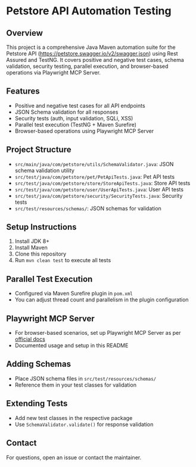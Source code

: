 # Petstore API Automation Testing

## Overview
This project is a comprehensive Java Maven automation suite for the Petstore API (https://petstore.swagger.io/v2/swagger.json) using Rest Assured and TestNG. It covers positive and negative test cases, schema validation, security testing, parallel execution, and browser-based operations via Playwright MCP Server.

## Features
- Positive and negative test cases for all API endpoints
- JSON Schema validation for all responses
- Security tests (auth, input validation, SQLi, XSS)
- Parallel test execution (TestNG + Maven Surefire)
- Browser-based operations using Playwright MCP Server

## Project Structure
- `src/main/java/com/petstore/utils/SchemaValidator.java`: JSON schema validation utility
- `src/test/java/com/petstore/pet/PetApiTests.java`: Pet API tests
- `src/test/java/com/petstore/store/StoreApiTests.java`: Store API tests
- `src/test/java/com/petstore/user/UserApiTests.java`: User API tests
- `src/test/java/com/petstore/security/SecurityTests.java`: Security tests
- `src/test/resources/schemas/`: JSON schemas for validation

## Setup Instructions
1. Install JDK 8+
2. Install Maven
3. Clone this repository
4. Run `mvn clean test` to execute all tests

## Parallel Test Execution
- Configured via Maven Surefire plugin in `pom.xml`
- You can adjust thread count and parallelism in the plugin configuration

## Playwright MCP Server
- For browser-based scenarios, set up Playwright MCP Server as per [official docs](https://modelcontextprotocol.io/llms-full.txt)
- Documented usage and setup in this README

## Adding Schemas
- Place JSON schema files in `src/test/resources/schemas/`
- Reference them in your test classes for validation

## Extending Tests
- Add new test classes in the respective package
- Use `SchemaValidator.validate()` for response validation

## Contact
For questions, open an issue or contact the maintainer.
